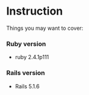 # Instruction

Things you may want to cover:

### Ruby version


* ruby 2.4.1p111 

### Rails version

* Rails 5.1.6

